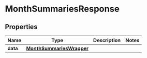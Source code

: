 
# MonthSummariesResponse

## Properties
Name | Type | Description | Notes
------------ | ------------- | ------------- | -------------
**data** | [**MonthSummariesWrapper**](MonthSummariesWrapper.md) |  | 



